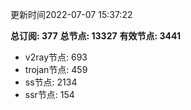 更新时间2022-07-07 15:37:22

**总订阅: 377**
**总节点: 13327**
**有效节点: 3441**
- v2ray节点: 693
- trojan节点: 459
- ss节点: 2134
- ssr节点: 154
